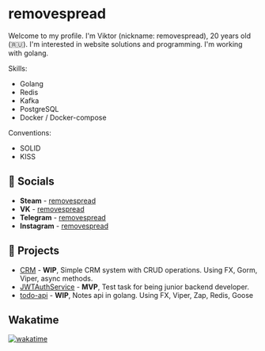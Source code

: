 # removespread
Welcome to my profile. I'm Viktor (nickname: removespread), 20 years old  (🇷🇺). I'm interested in website solutions and programming. I'm working with golang.

Skills:
- Golang
- Redis
- Kafka
- PostgreSQL
- Docker / Docker-compose

Conventions:
- SOLID
- KISS


## 💬 Socials
- __Steam__ - [removespread](https://steamcommunity.com/id/accuratedog/)
- __VK__ - [removespread](https://vk.com/removespread/)
- __Telegram__ - [removespread](https://t.me/fakelag)
- __Instagram__ - [removespread](https://instagram.com/removespread/)

## 🔮 Projects
- [CRM](https://github.com/removespread/CRMTest) - __WIP__, Simple CRM system with CRUD operations. Using FX, Gorm, Viper, async methods.
- [JWTAuthService](https://github.com/removespread/JWTAuthService) - __MVP__, Test task for being junior backend developer.
- [todo-api](https://github.com/removespread/todo-api) - __WIP__, Notes api in golang. Using FX, Viper, Zap, Redis, Goose

## Wakatime
[![wakatime](https://wakatime.com/badge/user/c893e3cc-7629-48b6-bccc-00ffde7fc39b.svg)](https://wakatime.com/@c893e3cc-7629-48b6-bccc-00ffde7fc39b)
